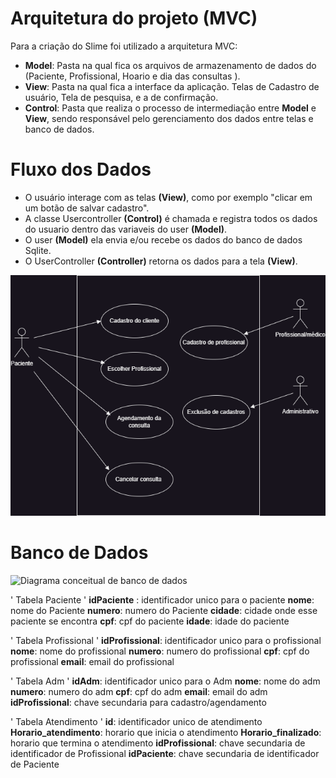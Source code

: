 # Arquitetura do projeto (MVC)

Para a criação do Slime foi utilizado a arquitetura MVC:

- **Model**: Pasta na qual fica os arquivos de 
 armazenamento de dados do (Paciente, Profissional, Hoario e dia das consultas ).
- **View**: Pasta na qual fica a interface da aplicação. Telas de Cadastro de usuário,
 Tela de pesquisa, e a de confirmação.
- **Control**: Pasta que realiza o processo de intermediação entre **Model** e **View**, sendo
 responsável pelo gerenciamento dos dados entre telas e banco de dados. 

# Fluxo dos Dados

 - O usuário interage com as telas **(View)**, como por exemplo 
 "clicar em um botão de salvar cadastro".
 - A classe Usercontroller **(Control)** é chamada e registra todos os 
 dados do usuario dentro das variaveis do user **(Model)**.
 - O user **(Model)** ela envia e/ou recebe os dados do banco de dados Sqlite.
 - O UserController **(Controller)** retorna os dados para a tela **(View)**.

 ![Diagrama de caso de uso](docs/DiagramaDeCasoDeUso1.png)

 # Banco de Dados

 ![Diagrama conceitual de banco de dados](docs/DiagramaConceitualredeorto.png)
 
  ' Tabela Paciente '
  **idPaciente** : identificador unico para o paciente
  **nome**: nome do Paciente
  **numero**: numero do Paciente
  **cidade**: cidade onde esse paciente se encontra
  **cpf**: cpf do paciente
  **idade**: idade do paciente

  ' Tabela Profissional '
  **idProfissional**: identificador unico para o profissional
  **nome**: nome do profissional
  **numero**: numero do profissional
  **cpf**: cpf do profissional
  **email**: email do profissional

  ' Tabela Adm '
  **idAdm**: identificador unico para o Adm
  **nome**: nome do adm
  **numero**: numero do adm
  **cpf**: cpf do adm
  **email**: email do adm
  **idProfissional**: chave secundaria para cadastro/agendamento

  ' Tabela Atendimento '
  **id**: identificador unico de atendimento
  **Horario_atendimento**: horario que inicia o atendimento
  **Horario_finalizado**: horario que termina o atendimento
  **idProfissional**: chave secundaria de identificador de Profissional
  **idPaciente**: chave secundaria de identificador de Paciente

 
